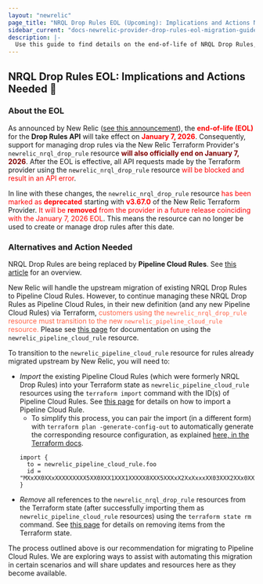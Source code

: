 ```yaml
---
layout: "newrelic"
page_title: "NRQL Drop Rules EOL (Upcoming): Implications and Actions Needed 📢"
sidebar_current: "docs-newrelic-provider-drop-rules-eol-migration-guide"
description: |-
  Use this guide to find details on the end-of-life of NRQL Drop Rules, implications seen by customers maintaining NRQL Drop Rule resources via the New Relic Terraform Provider, and actions to be taken prior to the EOL to avoid consequences.
---
```

## NRQL Drop Rules EOL: Implications and Actions Needed 🚨

### About the EOL

As announced by New Relic ([see this announcement](https://docs.newrelic.com/eol/2025/05/drop-rule-filter/)), the <b style="color:red;">end-of-life (EOL)</b> for the **Drop Rules API** will take effect on <b style="color:red;">January 7, 2026</b>. Consequently, support for managing drop rules via the New Relic Terraform Provider's `newrelic_nrql_drop_rule` resource <b style="color:maroon;">will also officially end on January 7, 2026</b>. After the EOL is effective, all API requests made by the Terraform provider using the `newrelic_nrql_drop_rule` resource <span style="color:red;">will be blocked and result in an API error</span>.

In line with these changes, the `newrelic_nrql_drop_rule` resource <span style="color:red;">has been marked as <b>deprecated</b></span> starting with <b style="color:red;">v3.67.0</b> of the New Relic Terraform Provider. <span style="color:red;">It will be <b>removed</b> from the provider in a future release coinciding with the January 7, 2026 EOL</span>. This means the resource can no longer be used to create or manage drop rules after this date.

### Alternatives and Action Needed

NRQL Drop Rules are being replaced by **Pipeline Cloud Rules**. See [this article](https://docs.newrelic.com/docs/new-relic-control/pipeline-control/cloud-rules-api/) for an overview.

New Relic will handle the upstream migration of existing NRQL Drop Rules to Pipeline Cloud Rules. However, to continue managing these NRQL Drop Rules as Pipeline Cloud Rules, in their new definition (and any new Pipeline Cloud Rules) via Terraform, <span style="color:tomato;">customers using the `newrelic_nrql_drop_rule` resource must transition to the new `newrelic_pipeline_cloud_rule` resource.</span> Please see [this page](/providers/newrelic/newrelic/latest/docs/r/pipeline_cloud_rule) for documentation on using the `newrelic_pipeline_cloud_rule` resource.

To transition to the `newrelic_pipeline_cloud_rule` resource for rules already migrated upstream by New Relic, you will need to:
- _Import_ the existing Pipeline Cloud Rules (which were formerly NRQL Drop Rules) into your Terraform state as `newrelic_pipeline_cloud_rule` resources using the `terraform import` command with the ID(s) of Pipeline Cloud Rules. See [this page](/providers/newrelic/newrelic/latest/docs/resources/pipeline_cloud_rule#import) for details on how to import a Pipeline Cloud Rule. 
  - To simplify this process, you can pair the import (in a different form) with `terraform plan -generate-config-out` to automatically generate the corresponding resource configuration, as explained [here, in the Terraform docs](https://developer.hashicorp.com/terraform/language/import/generating-configuration).
  ```hcl
  import {
    to = newrelic_pipeline_cloud_rule.foo
    id = "MXxXX0XXxXXXXXXXXX5XX0XXX1XXX1XXXXX8XXX5XXXxX2XxXxxxXX03XXX2XXx0XXXxXXXxXxXxXXXxXXXx"
  }
  ```
 - _Remove_ all references to the `newrelic_nrql_drop_rule` resources from the Terraform state (after successfully importing them as `newrelic_pipeline_cloud_rule` resources) using the `terraform state rm` command. See [this page](https://developer.hashicorp.com/terraform/cli/commands/state/rm) for details on removing items from the Terraform state.

The process outlined above is our recommendation for migrating to Pipeline Cloud Rules. We are exploring ways to assist with automating this migration in certain scenarios and will share updates and resources here as they become available.